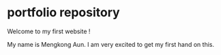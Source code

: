 # portfolio repository
Welcome to my first website ! 

My name is Mengkong Aun. I am very excited to get my first hand on this.
 
